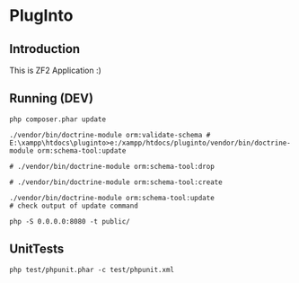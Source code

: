 PlugInto
=======================

Introduction
------------
This is ZF2 Application :)

Running (DEV)
------------

    php composer.phar update
	
    ./vendor/bin/doctrine-module orm:validate-schema # E:\xampp\htdocs\pluginto>e:/xampp/htdocs/pluginto/vendor/bin/doctrine-module orm:schema-tool:update

    # ./vendor/bin/doctrine-module orm:schema-tool:drop

    # ./vendor/bin/doctrine-module orm:schema-tool:create

    ./vendor/bin/doctrine-module orm:schema-tool:update
    # check output of update command

    php -S 0.0.0.0:8080 -t public/


UnitTests
------------
    php test/phpunit.phar -c test/phpunit.xml 

